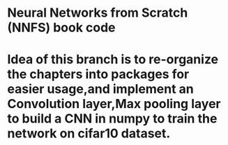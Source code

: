# Neural Networks from Scratch (NNFS) book code

# Idea of this branch is to re-organize the chapters into packages for easier usage,and implement an Convolution layer,Max pooling layer to build a CNN in numpy to train the network on cifar10 dataset.




 





